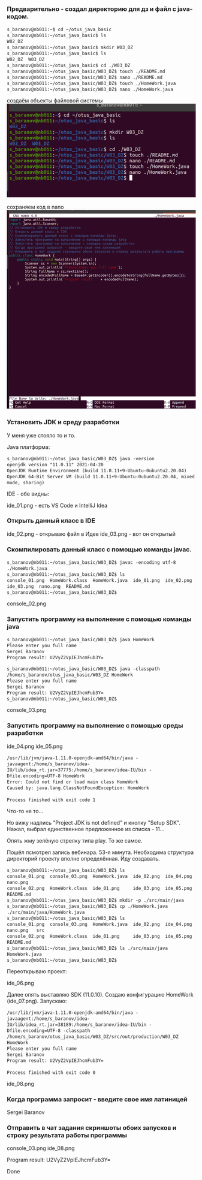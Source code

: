 ### Предварительно - создал директорию для дз и файл с java-кодом.

```
s_baranov@nb011:~$ cd ~/otus_java_basic
s_baranov@nb011:~/otus_java_basic$ ls
W02_DZ
s_baranov@nb011:~/otus_java_basic$ mkdir W03_DZ
s_baranov@nb011:~/otus_java_basic$ ls
W02_DZ  W03_DZ
s_baranov@nb011:~/otus_java_basic$ cd ./W03_DZ
s_baranov@nb011:~/otus_java_basic/W03_DZ$ touch ./README.md
s_baranov@nb011:~/otus_java_basic/W03_DZ$ nano ./README.md
s_baranov@nb011:~/otus_java_basic/W03_DZ$ touch ./HomeWork.java
s_baranov@nb011:~/otus_java_basic/W03_DZ$ nano ./HomeWork.java
```

создаём объекты файловой системы
![создаём объекты файловой системы](https://github.com/sergei-baranov/otus_java_basic/blob/master/W03_DZ/console_01.png?raw=true)

сохраняем код в nano
![сохраняем код в nano](https://github.com/sergei-baranov/otus_java_basic/blob/master/W03_DZ/nano.png?raw=true)


### Установить JDK и среду разработки

У меня уже стояло то и то.

Java платформа:

```
s_baranov@nb011:~/otus_java_basic/W03_DZ$ java -version
openjdk version "11.0.11" 2021-04-20
OpenJDK Runtime Environment (build 11.0.11+9-Ubuntu-0ubuntu2.20.04)
OpenJDK 64-Bit Server VM (build 11.0.11+9-Ubuntu-0ubuntu2.20.04, mixed mode, sharing)
```

IDE - обе видны:

ide_01.png - есть VS Code и IntelliJ Idea


### Открыть данный класс в IDE

ide_02.png - открываю файл в Идее
ide_03.png - вот он открытый

### Скомпилировать данный класс с помощью команды javac.

```
s_baranov@nb011:~/otus_java_basic/W03_DZ$ javac -encoding utf-8 ./HomeWork.java
s_baranov@nb011:~/otus_java_basic/W03_DZ$ ls
console_01.png  HomeWork.class  HomeWork.java  ide_01.png  ide_02.png  ide_03.png  nano.png  README.md
s_baranov@nb011:~/otus_java_basic/W03_DZ$ 
```

console_02.png


### Запустить программу на выполнение с помощью команды java

```
s_baranov@nb011:~/otus_java_basic/W03_DZ$ java HomeWork
Please enter you full name
Sergei Baranov
Program result: U2VyZ2VpIEJhcmFub3Y=
```

```
s_baranov@nb011:~/otus_java_basic/W03_DZ$ java -classpath /home/s_baranov/otus_java_basic/W03_DZ HomeWork
Please enter you full name
Sergei Baranov
Program result: U2VyZ2VpIEJhcmFub3Y=
s_baranov@nb011:~/otus_java_basic/W03_DZ$ 
```

console_03.png


### Запустить программу на выполнение с помощью среды разработки

ide_04.png
ide_05.png

```
/usr/lib/jvm/java-1.11.0-openjdk-amd64/bin/java -javaagent:/home/s_baranov/idea-IU/lib/idea_rt.jar=37775:/home/s_baranov/idea-IU/bin -Dfile.encoding=UTF-8 HomeWork
Error: Could not find or load main class HomeWork
Caused by: java.lang.ClassNotFoundException: HomeWork

Process finished with exit code 1
```

Что-то не то...

Но вижу надпись "Project JDK is not defined" и кнопку "Setup SDK".
Нажал, выбрал единственное предложенное из списка - 11...

Опять жму зелёную стрелку типа play.
То же самое.

Пошёл псмотрел запись вебинара. 53-я минута.
Необходима структура директорий проекту вполне определённая.
Иду создавать.

```
s_baranov@nb011:~/otus_java_basic/W03_DZ$ ls
console_01.png  console_03.png  HomeWork.java  ide_02.png  ide_04.png  nano.png
console_02.png  HomeWork.class  ide_01.png     ide_03.png  ide_05.png  README.md
s_baranov@nb011:~/otus_java_basic/W03_DZ$ mkdir -p ./src/main/java
s_baranov@nb011:~/otus_java_basic/W03_DZ$ cp ./HomeWork.java ./src/main/java/HomeWork.java
s_baranov@nb011:~/otus_java_basic/W03_DZ$ ls
console_01.png  console_03.png  HomeWork.java  ide_02.png  ide_04.png  nano.png   src
console_02.png  HomeWork.class  ide_01.png     ide_03.png  ide_05.png  README.md
s_baranov@nb011:~/otus_java_basic/W03_DZ$ ls ./src/main/java
HomeWork.java
s_baranov@nb011:~/otus_java_basic/W03_DZ$ 
```

Переоткрываю проект:

ide_06.png

Далее опять выставляю SDK (11.0.10).
Создаю конфигурацию HomeWork (ide_07.png).
Запускаю:

```
/usr/lib/jvm/java-1.11.0-openjdk-amd64/bin/java -javaagent:/home/s_baranov/idea-IU/lib/idea_rt.jar=38189:/home/s_baranov/idea-IU/bin -Dfile.encoding=UTF-8 -classpath /home/s_baranov/otus_java_basic/W03_DZ/src/out/production/W03_DZ HomeWork
Please enter you full name
Sergei Baranov
Program result: U2VyZ2VpIEJhcmFub3Y=

Process finished with exit code 0
```

ide_08.png

### Когда программа запросит - введите свое имя латиницей

Sergei Baranov

### Отправить в чат задания скриншоты обоих запусков и строку результата работы программы

console_03.png
ide_08.png

Program result: U2VyZ2VpIEJhcmFub3Y=

Done